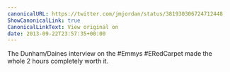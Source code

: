 ```yaml
---
canonicalURL: https://twitter.com/jmjordan/status/381930306724712448
ShowCanonicalLink: true
CanonicalLinkText: View original on
date: 2013-09-22T23:57:35+00:00
---
```

The Dunham/Daines interview on the #Emmys #ERedCarpet made the whole 2 hours completely worth it.